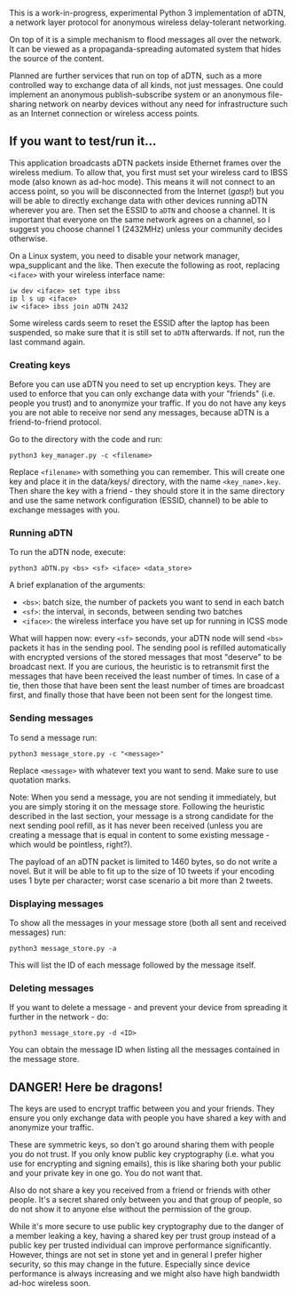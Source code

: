 
This is a work-in-progress, experimental Python 3 implementation of aDTN, a network layer protocol for anonymous wireless delay-tolerant networking.

On top of it is a simple mechanism to flood messages all over the network. It can be viewed as a propaganda-spreading automated system that hides the source of the content.

Planned are further services that run on top of aDTN, such as a more controlled way to exchange data of all kinds, not just messages. One could implement an anonymous publish-subscribe system or an anonymous file-sharing network on nearby devices without any need for infrastructure such as an Internet connection or wireless access points.


## If you want to test/run it...

This application broadcasts aDTN packets inside Ethernet frames over the wireless medium. To allow that, you first must set your wireless card to IBSS mode (also known as ad-hoc mode). This means it will not connect to an access point, so you will be disconnected from the Internet (*gasp*!) but you will be able to directly exchange data with other devices running aDTN wherever you are. Then set the ESSID to `aDTN` and choose a channel. It is important that everyone on the same network agrees on a channel, so I suggest you choose channel 1 (2432MHz) unless your community decides otherwise.

On a Linux system, you need to disable your network manager, wpa_supplicant and the like. Then execute the following as root, replacing `<iface>` with your wireless interface name:

    iw dev <iface> set type ibss
    ip l s up <iface>
    iw <iface> ibss join aDTN 2432

Some wireless cards seem to reset the ESSID after the laptop has been suspended, so make sure that it is still set to `aDTN` afterwards. If not, run the last command again.

### Creating keys

Before you can use aDTN you need to set up encryption keys. They are used to enforce that you can only exchange data with your "friends" (i.e. people you trust) and to anonymize your traffic. If you do not have any keys you are not able to receive nor send any messages, because aDTN is a friend-to-friend protocol.

Go to the directory with the code and run:

    python3 key_manager.py -c <filename>

Replace `<filename>` with something you can remember. This will create one key and place it in the data/keys/ directory, with the name `<key_name>.key`. Then share the key with a friend - they should store it in the same directory and use the same network configuration (ESSID, channel) to be able to exchange messages with you.

### Running aDTN

To run the aDTN node, execute:
    
    python3 aDTN.py <bs> <sf> <iface> <data_store>
    
A brief explanation of the arguments:

* `<bs>`: batch size, the number of packets you want to send in each batch
* `<sf>`: the interval, in seconds, between sending two batches
* `<iface>`: the wireless interface you have set up for running in ICSS mode

What will happen now: every `<sf>` seconds, your aDTN node will send `<bs>` packets it has in the sending pool. The sending pool is refilled automatically with encrypted versions of the stored messages that most "deserve" to be broadcast next. If you are curious, the heuristic is to retransmit first the messages that have been received the least number of times. In case of a tie, then those that have been sent the least number of times are broadcast first, and finally those that have been not been sent for the longest time.

### Sending messages

To send a message run:

    python3 message_store.py -c "<message>"

Replace `<message>` with whatever text you want to send. Make sure to use quotation marks.

Note: When you send a message, you are not sending it immediately, but you are simply storing it on the message store. Following the heuristic described in the last section, your message is a strong candidate for the next sending pool refill, as it has never been received (unless you are creating a message that is equal in content to some existing message - which would be pointless, right?).

The payload of an aDTN packet is limited to 1460 bytes, so do not write a novel. But it will be able to fit up to the size of 10 tweets if your encoding uses 1 byte per character; worst case scenario a bit more than 2 tweets.

### Displaying messages

To show all the messages in your message store (both all sent and received messages) run:

    python3 message_store.py -a

This will list the ID of each message followed by the message itself.

### Deleting messages

If you want to delete a message - and prevent your device from spreading it further in the network - do:

    python3 message_store.py -d <ID>

You can obtain the message ID when listing all the messages contained in the message store.


## DANGER! Here be dragons!
The keys are used to encrypt traffic between you and your friends. They ensure you only exchange data with people you have shared a key with and anonymize your traffic.

These are symmetric keys, so don't go around sharing them with people you do not trust. If you only know public key cryptography (i.e. what you use for encrypting and signing emails), this is like sharing both your public and your private key in one go. You do not want that.

Also do not share a key you received from a friend or friends with other people. It's a secret shared only between you and that group of people, so do not show it to anyone else without the permission of the group.

While it's more secure to use public key cryptography due to the danger of a member leaking a key, having a shared key per trust group instead of a public key per trusted individual can improve performance significantly. However, things are not set in stone yet and in general I prefer higher security, so this may change in the future. Especially since device performance is always increasing and we might also have high bandwidth ad-hoc wireless soon.


